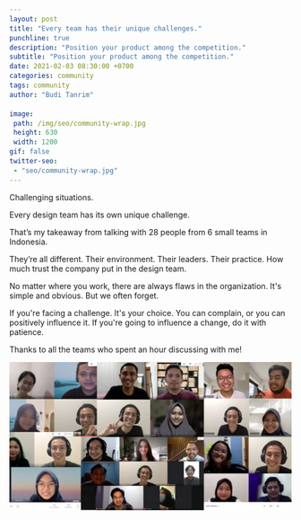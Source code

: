 ```yaml
---
layout: post
title: "Every team has their unique challenges."
punchline: true
description: "Position your product among the competition."
subtitle: "Position your product among the competition."
date: 2021-02-03 08:30:00 +0700
categories: community
tags: community
author: "Budi Tanrim"

image:
 path: /img/seo/community-wrap.jpg
 height: 630
 width: 1200
gif: false
twitter-seo: 
 - "seo/community-wrap.jpg"
---
```


Challenging situations.

Every design team has its own unique challenge.

That’s my takeaway from talking with 28 people from 6 small teams in Indonesia. 

They’re all different. Their environment. Their leaders. Their practice. How much trust the company put in the design team.

No matter where you work, there are always flaws in the organization. It's simple and obvious. But we often forget.

If you're facing a challenge. It's your choice. You can complain, or you can positively influence it. If you're going to influence a change, do it with patience.

Thanks to all the teams who spent an hour discussing with me!

<div class="img-wrapper m-b-m">
    <img src="/img/seo/community-wrap.jpg" alt="Community discussion" class="illustration" />
</div>